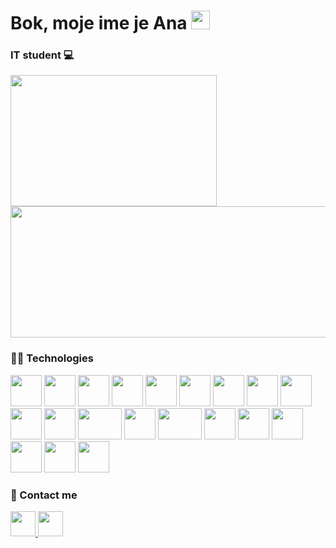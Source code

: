 # Bok, moje ime je Ana <img src="https://media.giphy.com/media/hvRJCLFzcasrR4ia7z/giphy.gif" width="30px"/>
### IT student 💻
<a href="https://github.com/CroAnna/github-readme-stats">
<img height="210px" width="330px" align="center" src="https://github-readme-stats-git-masterrstaa-rickstaa.vercel.app/api/top-langs/?username=croanna&layout=compact&langs_count=10&theme=vision-friendly-dark&bg_color=121212" />
<a href="https://github.com/CroAnna/convoychat">
  <img height="210px" width="510px" align="center" src="https://github-readme-stats-git-masterrstaa-rickstaa.vercel.app/api/?username=croanna&layout=compact&langs_count=10&theme=vision-friendly-dark&bg_color=121212" />
</a>
  
### 👩‍💻 Technologies
<a href="https://html.com/"><img height="50px" src="https://user-images.githubusercontent.com/25181517/117447535-f00a3a00-af3d-11eb-89bf-45aaf56dbaf1.png" /></a>
<a href="https://css-tricks.com/"><img height="50px" src="https://user-images.githubusercontent.com/25181517/117447663-0fa16280-af3e-11eb-8677-bcf8e4f8e298.png" /></a>
<a href="https://www.javascript.com/"><img height="50px" src="https://user-images.githubusercontent.com/25181517/117447155-6a868a00-af3d-11eb-9cfe-245df15c9f3f.png" /></a>
<a href="https://www.typescriptlang.org/"><img height="50px" src="https://cdn-icons-png.flaticon.com/512/5968/5968381.png" /></a>
<a href="https://reactjs.org/"><img height="50px" src="https://upload.wikimedia.org/wikipedia/commons/thumb/a/a7/React-icon.svg/768px-React-icon.svg.png?20220125121207" /></a>
<a href="https://angular.io/"><img height="50px" src="https://seeklogo.com/images/A/angular-logo-B76B1CDE98-seeklogo.com.png" /></a>
<a href="https://nodejs.org/en/"><img height="50px" src="https://nodejs.org/static/images/logos/nodejs-new-pantone-black.svg" /></a>
<a href="https://kotlinlang.org/"><img height="50px" src="https://seeklogo.com/images/K/kotlin-logo-6A9E0484CA-seeklogo.com.png" /></a>
<a href="https://flutter.dev/brand"><img height="50px" src="https://alexisvt.gallerycdn.vsassets.io/extensions/alexisvt/flutter-snippets/3.0.0/1635506356201/Microsoft.VisualStudio.Services.Icons.Default" /></a>
<a href="https://docs.microsoft.com/en-us/dotnet/csharp/"><img height="50px" src="https://user-images.githubusercontent.com/25181517/121405384-444d7300-c95d-11eb-959f-913020d3bf90.png" /></a>
<a href="http://www.cplusplus.org/"><img height="50px" src="https://upload.wikimedia.org/wikipedia/commons/thumb/1/18/ISO_C%2B%2B_Logo.svg/1822px-ISO_C%2B%2B_Logo.svg.png" /></a>
<a href="https://dotnet.microsoft.com/en-us/"><img height="50px" width="70px" src="https://user-images.githubusercontent.com/25181517/121405947-e8371e80-c95d-11eb-9e81-432e077edd40.png" /></a>
<a href="https://git-scm.com/"><img height="50px" src="https://user-images.githubusercontent.com/25181517/117364277-fc4eb280-aebd-11eb-8769-a3583c6a2037.png" /></a>
<a href="https://www.mysql.com/"><img height="50px" width="70px" src="https://pngimg.com/uploads/mysql/mysql_PNG1.png" /></a>
<a href="https://www.postgresql.org/"><img height="50px"  src="https://user-images.githubusercontent.com/25181517/117208740-bfb78400-adf5-11eb-97bb-09072b6bedfc.png" /></a>
<a href="https://www.postman.com/"><img height="50px" src="https://uxwing.com/wp-content/themes/uxwing/download/brands-and-social-media/postman-icon.png" /></a>
  <a href="https://sass-lang.com/"><img height="50px" src="https://sass-lang.com/assets/img/styleguide/seal-color-aef0354c.png" /></a>
<a href="https://www.figma.com/"><img height="50px" src="https://cdn-icons-png.flaticon.com/512/5968/5968705.png" /></a>
<a href="https://www.blender.org/"><img height="50px" src="https://iconarchive.com/download/i98223/dakirby309/simply-styled/Blender.ico" /></a>
<a href="https://www.adobe.com/products/photoshop.html"><img height="50px" src="https://upload.wikimedia.org/wikipedia/commons/thumb/2/20/Photoshop_CC_icon.png/615px-Photoshop_CC_icon.png" /></a>




### 📲 Contact me
<div >
<a href="https://www.linkedin.com/in/ana-%C5%A1karica-89805120b/">
<img height="40px" src="https://play-lh.googleusercontent.com/kMofEFLjobZy_bCuaiDogzBcUT-dz3BBbOrIEjJ-hqOabjK8ieuevGe6wlTD15QzOqw" /> </a>
<a href="https://www.instagram.com/croanna/">
<img height="40px" src="https://upload.wikimedia.org/wikipedia/commons/thumb/e/e7/Instagram_logo_2016.svg/220px-Instagram_logo_2016.svg.png" /> </a>

</div>
